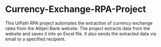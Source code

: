 # Currency-Exchange-RPA-Project
This UiPath RPA project automates the extraction of currency exchange rates from the Attijeri Bank website. The project extracts data from the website and saves it into an Excel file. It also sends the extracted data via email to a specified recipient.
